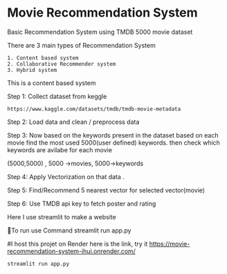 # Movie Recommendation System

Basic Recommendation System using TMDB 5000 movie dataset 


There are 3 main types of Recommendation System

    1. Content based system 
    2. Collaborative Recommender system
    3. Hybrid system

This is a content based system 

Step 1: Collect dataset from keggle

    https://www.kaggle.com/datasets/tmdb/tmdb-movie-metadata

Step 2: Load data and clean / preprocess data 

Step 3: Now based on the keywords present in the dataset based on each movie find the most used 5000(user defined) keywords. then check which keywords are avilabe for each movie

(5000,5000) , 5000 ->movies, 5000->keywords

Step 4: Apply Vectorization on that data .
    
Step 5: Find/Recommend 5 nearest vector for selected vector(movie)

Step 6: Use TMDB api key to fetch poster and rating

Here I use streamlit to make a website

🚀To run use Command
    streamlit run app.py


#I host this projet on Render here is the link, try it
https://movie-recommendation-system-ihui.onrender.com/

    streamlit run app.py
